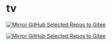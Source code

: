 # tv

[![Mirror GitHub Selected Repos to Gitee](https://github.com/Tangsan99999/tv/actions/workflows/auto-sync-manual-and-personal.yml/badge.svg)](https://github.com/Tangsan99999/tv/actions/workflows/auto-sync-manual-and-personal.yml)

[![Mirror GitHub Selected Repos to Gitee](https://github.com/Tangsan99999/tv/actions/workflows/test.yml/badge.svg)](https://github.com/Tangsan99999/tv/actions/workflows/test.yml)
